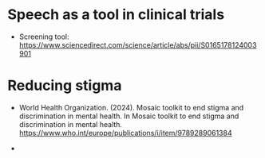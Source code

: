 # Speech as a tool in clinical trials
- Screening tool: https://www.sciencedirect.com/science/article/abs/pii/S0165178124003901


# Reducing stigma
- World Health Organization. (2024). Mosaic toolkit to end stigma and discrimination in mental health. In Mosaic toolkit to end stigma and discrimination in mental health. https://www.who.int/europe/publications/i/item/9789289061384

- 
